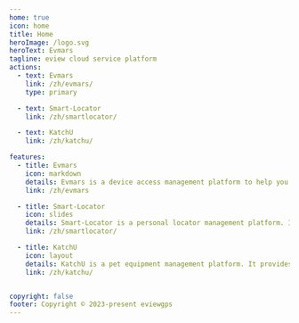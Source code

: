 ```yaml
---
home: true
icon: home
title: Home
heroImage: /logo.svg
heroText: Evmars
tagline: eview cloud service platform
actions:
  - text: Evmars
    link: /zh/evmars/
    type: primary

  - text: Smart-Locator
    link: /zh/smartlocator/

  - text: KatchU
    link: /zh/katchu/

features:
  - title: Evmars
    icon: markdown
    details: Evmars is a device access management platform to help you manage eview gps devices. It is based on the basic platform of the Internet of Things, and can provide various APIs, which can help you quickly establish related business systems. 
    link: /zh/evmars

  - title: Smart-Locator
    icon: slides
    details: Smart-Locator is a personal locator management platform. It consists of hardware equipment, software services and data management system. Users can view the position and trajectory of the target in real time through the mobile APP or web page, and can also set up fences, alarm and other functions.
    link: /zh/smartlocator/

  - title: KatchU
    icon: layout
    details: KatchU is a pet equipment management platform. It provides a variety of pet-related services, such as pet medical care, pet feeding advice, pet foster care, pet training, pet matching, pet supplies sales and so on.
    link: /zh/katchu/


copyright: false
footer: Copyright © 2023-present eviewgps 
---
```



